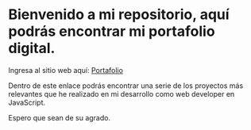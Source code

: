 # Bienvenido a mi repositorio, aquí podrás encontrar mi portafolio digital.
Ingresa al sitio web aquí: <a href="https://wilper591.github.io">Portafolio</a>

Dentro de este enlace podrás encontrar una serie de los proyectos más relevantes que he realizado en mi desarrollo como web developer en JavaScript.

Espero que sean de su agrado.